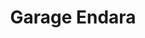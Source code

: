 ---
title: "Garage Endara"
url: /saint-pee-sur-nivelle/garage-endara/
shop: réparation de voitures
---